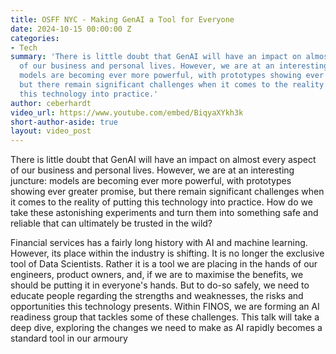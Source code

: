 ```yaml
---
title: OSFF NYC - Making GenAI a Tool for Everyone
date: 2024-10-15 00:00:00 Z
categories:
- Tech
summary: 'There is little doubt that GenAI will have an impact on almost every aspect
  of our business and personal lives. However, we are at an interesting juncture:
  models are becoming ever more powerful, with prototypes showing ever greater promise,
  but there remain significant challenges when it comes to the reality of putting
  this technology into practice.'
author: ceberhardt
video_url: https://www.youtube.com/embed/BiqyaXYkh3k
short-author-aside: true
layout: video_post
---
```


There is little doubt that GenAI will have an impact on almost every aspect of our business and personal lives. However, we are at an interesting juncture: models are becoming ever more powerful, with prototypes showing ever greater promise, but there remain significant challenges when it comes to the reality of putting this technology into practice. How do we take these astonishing experiments and turn them into something safe and reliable that can ultimately be trusted in the wild?

Financial services has a fairly long history with AI and machine learning. However, its place within the industry is shifting. It is no longer the exclusive tool of Data Scientists. Rather it is a tool we are placing in the hands of our engineers, product owners, and, if we are to maximise the benefits, we should be putting it in everyone's hands. But to do-so safely, we need to educate people regarding the strengths and weaknesses, the risks and opportunities this technology presents. Within FINOS, we are forming an AI readiness group that tackles some of these challenges. This talk will take a deep dive, exploring the changes we need to make as AI rapidly becomes a standard tool in our armoury


